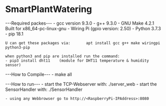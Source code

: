 # SmartPlantWatering

---Required packes---
    - gcc version 9.3.0
    - g++ 9.3.0
    - GNU Make 4.2.1 Built for x86_64-pc-linux-gnu
    - Wiring Pi (gpio version: 2.50)
    - Python 3.7.3
    - pip 18.1
    
    U can get these packages via:       apt install gcc g++ make wiringpi python3-pip

    when python3 and pip are installed run the command:
    - pip3 install dht11    (module for DHT11 temperature & humidity sensor)

---How to Compile---
    - make all

---How to run---
    - start the TCP-Webserver with:     ./server_web
    - start the SensorHandler with:     ./SensorHandler

    - using any Webbrowser go to http://<RaspberryPi-IPAddress>:8080